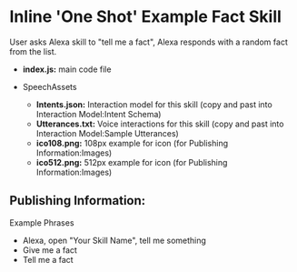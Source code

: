 # Inline 'One Shot' Example Fact Skill<a id="title">

User asks Alexa skill to "tell me a fact", Alexa responds with a random fact from the list.

* <b>index.js:</b> main code file

* SpeechAssets
     * <b>Intents.json:</b> Interaction model for this skill (copy and past into Interaction Model:Intent Schema)
     * <b>Utterances.txt:</b> Voice interactions for this skill (copy and past into Interaction Model:Sample Utterances)
     * <b>ico108.png:</b> 108px example for icon (for Publishing Information:Images)
     * <b>ico512.png:</b> 512px example for icon (for Publishing Information:Images)


## Publishing Information:
Example Phrases
  * Alexa, open "Your Skill Name", tell me something
  * Give me a fact
  * Tell me a fact
